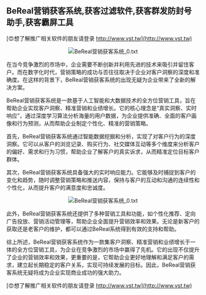 ## **BeReal营销获客系统,获客过滤软件,获客群发防封号助手,获客霸屏工具**

[😍想了解推广相关软件的朋友请登录 http://www.vst.tw](http://www.vst.tw)

 <center><img src="https://vst.tw/MP4/tuiguang/png/2.png" alt="BeReal营销获客系统_0.txt"></center>

在当今竞争激烈的市场中，企业需要不断创新并利用先进的技术来吸引并留住客户。而在数字化时代，营销策略的成功与否往往取决于企业对客户洞察的深度和准确度。在这样的背景下，BeReal营销获客系统的出现无疑为企业带来了全新的解决方案。

BeReal营销获客系统是一款基于人工智能和大数据技术的全方位营销工具，旨在帮助企业实现客户洞察、精准营销和业绩增长。它的核心理念是“真实洞察、实时响应”，通过深度学习算法分析海量的用户数据，为企业提供准确、全面的客户画像和行为预测，从而帮助企业制定个性化、精准的营销策略。

首先，BeReal营销获客系统通过智能数据挖掘和分析，实现了对客户行为的深度洞察。它可以从客户的浏览记录、购买行为、社交媒体互动等多个维度来分析客户的偏好、需求和行为习惯，帮助企业了解客户的真实诉求，从而精准定位目标客户群体。

其次，BeReal营销获客系统具备强大的实时响应能力。它能够及时捕捉到客户的变化和趋势，随时调整营销策略和推送内容，保持与客户的互动和沟通的连续性和个性化，从而提升客户的满意度和忠诚度。

 <center><img src="https://vst.tw/MP4/tuiguang/png/2.png" alt="BeReal营销获客系统_0.txt"></center>

此外，BeReal营销获客系统还提供了多种营销工具和功能，如个性化推荐、定向广告投放、营销活动管理等，帮助企业全面提升营销效率和效果。无论是新客户的获取还是老客户的维护，都可以通过BeReal系统得到有效的支持和帮助。

综上所述，BeReal营销获客系统作为一款集客户洞察、精准营销和业绩增长于一体的全方位营销工具，为企业在竞争激烈的市场中赢得了先机。它的出现不仅提升了企业的营销效率和效果，更重要的是，它帮助企业更好地理解和满足客户的需求，建立起长期稳定的客户关系，实现可持续发展的目标。因此，BeReal营销获客系统无疑将成为企业实现商业成功的强大助力。

[😍想了解推广相关软件的朋友请登录 http://www.vst.tw](http://www.vst.tw)




